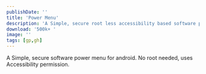 ```yaml
---
publishDate: ''
title: 'Power Menu'
description: 'A Simple, secure root less accessibility based software power menu for android.'
download: '500k+ '
image: ''
tags: [gp,gh]
---
```


A Simple, secure software power menu for android. No root needed, uses Accessibility permission.